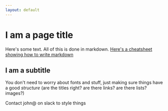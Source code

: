 ```yaml
---
layout: default
---
```


I am a page title
=================

Here's some text.  All of this is done in markdown.  [Here's a cheatsheet showing how to write markdown](https://github.com/adam-p/markdown-here/wiki/Markdown-Cheatsheet)

I am a subtitle
---------------

You don't need to worry about fonts and stuff, just making sure things have a good *structure* (are the titles right?  are there links? are there lists? images?)

Contact john@ on slack to style things
